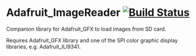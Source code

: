 # Adafruit_ImageReader [![Build Status](https://travis-ci.org/adafruit/Adafruit_ImageReader.svg?branch=master)](https://travis-ci.org/adafruit/Adafruit_ImageReader)

Companion library for Adafruit_GFX to load images from SD card.

Requires Adafruit_GFX library and one of the SPI color graphic display libraries, e.g. Adafruit_ILI9341.
